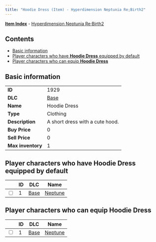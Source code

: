 ```yaml
---
title: "Hoodie Dress (Item) - Hyperdimension Neptunia Re;Birth2"
---
```


[**Item Index**](/neptunia/rb2/item/index.html) - [Hyperdimension Neptunia Re;Birth2](/neptunia/rb2)

## Contents

- [Basic information](#basic-information)
- [Player characters who have **Hoodie Dress** equipped by default](#player-characters-who-have-hoodie-dress-equipped-by-default)
- [Player characters who can equip **Hoodie Dress**](#player-characters-who-can-equip-hoodie-dress)

## Basic information

|   |   |
| -- | -- |
| **ID** | 1929 |
| **DLC** | [Base](/neptunia/rb2/dlc/0-base.html) |
| **Name** | Hoodie Dress |
| **Type** | Clothing |
| **Description** | A short dress with a cute hood. |
| **Buy Price** | 0 |
| **Sell Price** | 0 |
| **Max inventory** | 1 |

## Player characters who have **Hoodie Dress** equipped by default

|    | ID | DLC | Name |
| -- | -- | --- | ---- |
| <input type="checkbox" id="rb2-player-0-1" class="trackbox" /> | 1 | [Base](/neptunia/rb2/dlc/0-base.html) | [Neptune](/neptunia/rb2/player/0-1-neptune.html) |

## Player characters who can equip **Hoodie Dress**

|    | ID | DLC | Name |
| -- | -- | --- | ---- |
| <input type="checkbox" id="rb2-player-0-1" class="trackbox" /> | 1 | [Base](/neptunia/rb2/dlc/0-base.html) | [Neptune](/neptunia/rb2/player/0-1-neptune.html) |